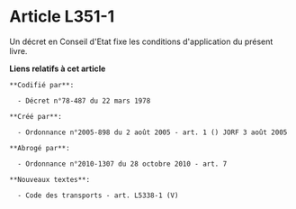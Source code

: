 # Article L351-1

Un décret en Conseil d'Etat fixe les conditions d'application du présent livre.

**Liens relatifs à cet article**

	**Codifié par**:

	  - Décret n°78-487 du 22 mars 1978

	**Créé par**:

	  - Ordonnance n°2005-898 du 2 août 2005 - art. 1 () JORF 3 août 2005

	**Abrogé par**:

	  - Ordonnance n°2010-1307 du 28 octobre 2010 - art. 7

	**Nouveaux textes**:

	  - Code des transports - art. L5338-1 (V)
